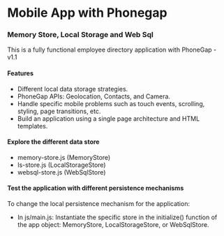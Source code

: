 # Mobile App with Phonegap

### Memory Store, Local Storage and Web Sql
This is a fully functional employee directory application with PhoneGap - v1.1

#### Features
- Different local data storage strategies.
- PhoneGap APIs:  Geolocation, Contacts, and Camera.
- Handle specific mobile problems such as touch events, scrolling, styling, page transitions, etc.
- Build an application using a single page architecture and HTML templates.

#### Explore the different data store
- memory-store.js (MemoryStore)
- ls-store.js (LocalStorageStore)
- websql-store.js (WebSqlStore)

#### Test the application with different persistence mechanisms

To change the local persistence mechanism for the application:

- In js/main.js: Instantiate the specific store in the initialize() function of the app object: MemoryStore, LocalStorageStore, or WebSqlStore.

